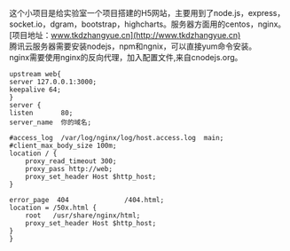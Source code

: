 这个小项目是给实验室一个项目搭建的H5网站，主要用到了node.js，express，socket.io，dgram，bootstrap，highcharts。服务器方面用的centos，nginx。
<br>[项目地址：www.tkdzhangyue.cn](http://www.tkdzhangyue.cn)<br>
腾讯云服务器需要安装nodejs，npm和ngnix，可以直接yum命令安装。<br>
nginx需要使用nginx的反向代理，加入配置文件,来自cnodejs.org。
```
upstream web{
server 127.0.0.1:3000;
keepalive 64;
}
server {
listen       80;
server_name  你的域名;

#access_log  /var/log/nginx/log/host.access.log  main;
#client_max_body_size 100m;
location / {
    proxy_read_timeout 300;
    proxy_pass http://web;
    proxy_set_header Host $http_host;
}

error_page  404              /404.html;
location = /50x.html {
    root   /usr/share/nginx/html;
    proxy_set_header Host $http_host;
}
}
```
